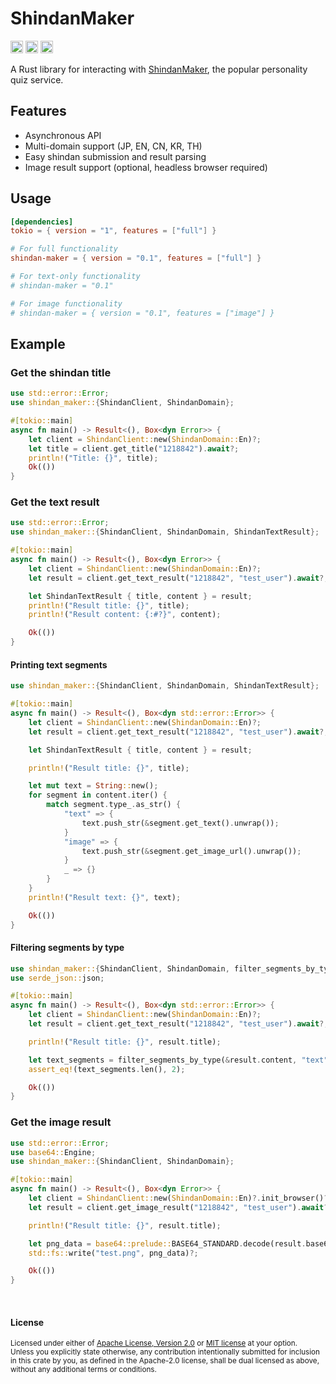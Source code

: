 # ShindanMaker

[<img alt="github" src="https://img.shields.io/badge/github-araea/shindan_maker-8da0cb?style=for-the-badge&labelColor=555555&logo=github" height="20">](https://github.com/araea/shindan-maker)
[<img alt="crates.io" src="https://img.shields.io/crates/v/shindan-maker.svg?style=for-the-badge&color=fc8d62&logo=rust" height="20">](https://crates.io/crates/shindan-maker)
[<img alt="docs.rs" src="https://img.shields.io/badge/docs.rs-shindan_maker-66c2a5?style=for-the-badge&labelColor=555555&logo=docs.rs" height="20">](https://docs.rs/shindan-maker)

A Rust library for interacting with [ShindanMaker](https://en.shindanmaker.com/), the popular personality quiz service.

## Features

- Asynchronous API
- Multi-domain support (JP, EN, CN, KR, TH)
- Easy shindan submission and result parsing
- Image result support (optional, headless browser required)

## Usage

```toml
[dependencies]
tokio = { version = "1", features = ["full"] }

# For full functionality
shindan-maker = { version = "0.1", features = ["full"] }

# For text-only functionality
# shindan-maker = "0.1"

# For image functionality
# shindan-maker = { version = "0.1", features = ["image"] }
```

## Example

### Get the shindan title

```rust
use std::error::Error;
use shindan_maker::{ShindanClient, ShindanDomain};

#[tokio::main]
async fn main() -> Result<(), Box<dyn Error>> {
    let client = ShindanClient::new(ShindanDomain::En)?;
    let title = client.get_title("1218842").await?;
    println!("Title: {}", title);
    Ok(())
}
```

### Get the text result

```rust
use std::error::Error;
use shindan_maker::{ShindanClient, ShindanDomain, ShindanTextResult};

#[tokio::main]
async fn main() -> Result<(), Box<dyn Error>> {
    let client = ShindanClient::new(ShindanDomain::En)?;
    let result = client.get_text_result("1218842", "test_user").await?;

    let ShindanTextResult { title, content } = result;
    println!("Result title: {}", title);
    println!("Result content: {:#?}", content);

    Ok(())
}
```

#### Printing text segments

```rust
use shindan_maker::{ShindanClient, ShindanDomain, ShindanTextResult};

#[tokio::main]
async fn main() -> Result<(), Box<dyn std::error::Error>> {
    let client = ShindanClient::new(ShindanDomain::En)?;
    let result = client.get_text_result("1218842", "test_user").await?;

    let ShindanTextResult { title, content } = result;

    println!("Result title: {}", title);

    let mut text = String::new();
    for segment in content.iter() {
        match segment.type_.as_str() {
            "text" => {
                text.push_str(&segment.get_text().unwrap());
            }
            "image" => {
                text.push_str(&segment.get_image_url().unwrap());
            }
            _ => {}
        }
    }
    println!("Result text: {}", text);

    Ok(())
}
```

#### Filtering segments by type

```rust
use shindan_maker::{ShindanClient, ShindanDomain, filter_segments_by_type};
use serde_json::json;

#[tokio::main]
async fn main() -> Result<(), Box<dyn std::error::Error>> {
    let client = ShindanClient::new(ShindanDomain::En)?;
    let result = client.get_text_result("1218842", "test_user").await?;

    println!("Result title: {}", result.title);

    let text_segments = filter_segments_by_type(&result.content, "text");
    assert_eq!(text_segments.len(), 2);

    Ok(())
}
```

### Get the image result

```rust
use std::error::Error;
use base64::Engine;
use shindan_maker::{ShindanClient, ShindanDomain};

#[tokio::main]
async fn main() -> Result<(), Box<dyn Error>> {
    let client = ShindanClient::new(ShindanDomain::En)?.init_browser()?;
    let result = client.get_image_result("1218842", "test_user").await?;

    println!("Result title: {}", result.title);

    let png_data = base64::prelude::BASE64_STANDARD.decode(result.base64)?;
    std::fs::write("test.png", png_data)?;

    Ok(())
}
```

<br>

#### License

<sup>
Licensed under either of <a href="LICENSE-APACHE">Apache License, Version
2.0</a> or <a href="LICENSE-MIT">MIT license</a> at your option.
</sup>

<br>

<sub>
Unless you explicitly state otherwise, any contribution intentionally submitted
for inclusion in this crate by you, as defined in the Apache-2.0 license, shall
be dual licensed as above, without any additional terms or conditions.
</sub>

